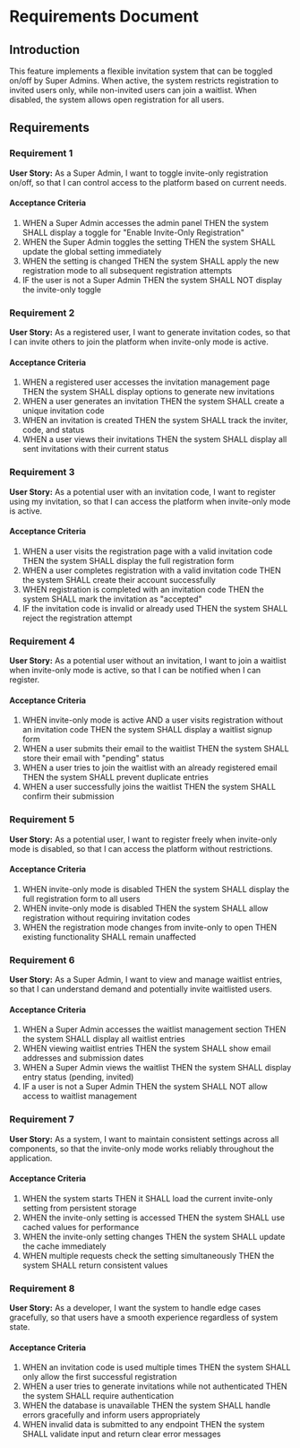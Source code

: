 # Requirements Document

## Introduction

This feature implements a flexible invitation system that can be toggled on/off by Super Admins. When active, the system restricts registration to invited users only, while non-invited users can join a waitlist. When disabled, the system allows open registration for all users.

## Requirements

### Requirement 1

**User Story:** As a Super Admin, I want to toggle invite-only registration on/off, so that I can control access to the platform based on current needs.

#### Acceptance Criteria

1. WHEN a Super Admin accesses the admin panel THEN the system SHALL display a toggle for "Enable Invite-Only Registration"
2. WHEN the Super Admin toggles the setting THEN the system SHALL update the global setting immediately
3. WHEN the setting is changed THEN the system SHALL apply the new registration mode to all subsequent registration attempts
4. IF the user is not a Super Admin THEN the system SHALL NOT display the invite-only toggle

### Requirement 2

**User Story:** As a registered user, I want to generate invitation codes, so that I can invite others to join the platform when invite-only mode is active.

#### Acceptance Criteria

1. WHEN a registered user accesses the invitation management page THEN the system SHALL display options to generate new invitations
2. WHEN a user generates an invitation THEN the system SHALL create a unique invitation code
3. WHEN an invitation is created THEN the system SHALL track the inviter, code, and status
4. WHEN a user views their invitations THEN the system SHALL display all sent invitations with their current status

### Requirement 3

**User Story:** As a potential user with an invitation code, I want to register using my invitation, so that I can access the platform when invite-only mode is active.

#### Acceptance Criteria

1. WHEN a user visits the registration page with a valid invitation code THEN the system SHALL display the full registration form
2. WHEN a user completes registration with a valid invitation code THEN the system SHALL create their account successfully
3. WHEN registration is completed with an invitation code THEN the system SHALL mark the invitation as "accepted"
4. IF the invitation code is invalid or already used THEN the system SHALL reject the registration attempt

### Requirement 4

**User Story:** As a potential user without an invitation, I want to join a waitlist when invite-only mode is active, so that I can be notified when I can register.

#### Acceptance Criteria

1. WHEN invite-only mode is active AND a user visits registration without an invitation code THEN the system SHALL display a waitlist signup form
2. WHEN a user submits their email to the waitlist THEN the system SHALL store their email with "pending" status
3. WHEN a user tries to join the waitlist with an already registered email THEN the system SHALL prevent duplicate entries
4. WHEN a user successfully joins the waitlist THEN the system SHALL confirm their submission

### Requirement 5

**User Story:** As a potential user, I want to register freely when invite-only mode is disabled, so that I can access the platform without restrictions.

#### Acceptance Criteria

1. WHEN invite-only mode is disabled THEN the system SHALL display the full registration form to all users
2. WHEN invite-only mode is disabled THEN the system SHALL allow registration without requiring invitation codes
3. WHEN the registration mode changes from invite-only to open THEN existing functionality SHALL remain unaffected

### Requirement 6

**User Story:** As a Super Admin, I want to view and manage waitlist entries, so that I can understand demand and potentially invite waitlisted users.

#### Acceptance Criteria

1. WHEN a Super Admin accesses the waitlist management section THEN the system SHALL display all waitlist entries
2. WHEN viewing waitlist entries THEN the system SHALL show email addresses and submission dates
3. WHEN a Super Admin views the waitlist THEN the system SHALL display entry status (pending, invited)
4. IF a user is not a Super Admin THEN the system SHALL NOT allow access to waitlist management

### Requirement 7

**User Story:** As a system, I want to maintain consistent settings across all components, so that the invite-only mode works reliably throughout the application.

#### Acceptance Criteria

1. WHEN the system starts THEN it SHALL load the current invite-only setting from persistent storage
2. WHEN the invite-only setting is accessed THEN the system SHALL use cached values for performance
3. WHEN the invite-only setting changes THEN the system SHALL update the cache immediately
4. WHEN multiple requests check the setting simultaneously THEN the system SHALL return consistent values

### Requirement 8

**User Story:** As a developer, I want the system to handle edge cases gracefully, so that users have a smooth experience regardless of system state.

#### Acceptance Criteria

1. WHEN an invitation code is used multiple times THEN the system SHALL only allow the first successful registration
2. WHEN a user tries to generate invitations while not authenticated THEN the system SHALL require authentication
3. WHEN the database is unavailable THEN the system SHALL handle errors gracefully and inform users appropriately
4. WHEN invalid data is submitted to any endpoint THEN the system SHALL validate input and return clear error messages